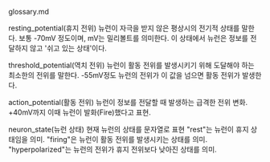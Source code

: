 glossary.md

resting_potential(휴지 전위)
뉴런이 자극을 받지 않은 평상시의 전기적 상태를 말한다.
보통 -70mV 정도이며, mV는 밀리볼트를 의미한다.
이 상태에서 뉴런은 정보를 전달하지 않고 '쉬고 있는 상태'이다.

threshold_potential(역치 전위)
뉴런이 활동 전위를 발생시키기 위해 도달해야 하는 최소한의 전위를 말한다.
-55mV정도
뉴런의 전위가 이 값을 넘으면 활동 전위가 발생한다.

action_potential(활동 전위)
뉴런이 정보를 전달할 때 발생하는 급격한 전위 변화.
+40mV까지
이때 뉴런이 발화(Fire)했다고 표현.

neuron_state(뉴런 상태)
현재 뉴런의 상태를 문자열로 표현
"rest"는 뉴런이 휴지 상태임을 의미.
"firing"은 뉴런이 활동 전위를 발생시키는 상태를 의미.
"hyperpolarized"는 뉴런의 전위가 휴지 전위보다 낮아진 상태를 의미.